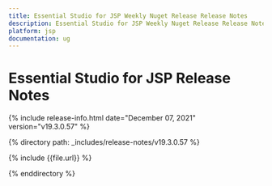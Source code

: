 ```yaml
---
title: Essential Studio for JSP Weekly Nuget Release Release Notes  
description: Essential Studio for JSP Weekly Nuget Release Release Notes  
platform: jsp
documentation: ug
---
```


# Essential Studio for JSP  Release Notes  

{% include release-info.html date="December 07, 2021"  version="v19.3.0.57" %} 


{% directory path: _includes/release-notes/v19.3.0.57 %}

{% include {{file.url}} %}

{% enddirectory %}
